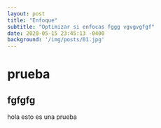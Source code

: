 ```yaml
---
layout: post
title: "Enfoque"
subtitle: "Optimizar si enfocas fggg vgvgvgfgf"
date: 2020-05-15 23:45:13 -0400
background: '/img/posts/01.jpg'
---
```


# prueba
## fgfgfg 

hola esto es una prueba
